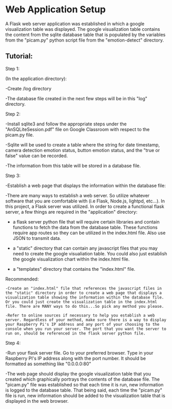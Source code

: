 # Web Application Setup

A Flask web server application was established in which a google visualization table was displayed. The google
visualization table contains the content from the sqlite database table that is populated by the variables from 
the "picam.py" python script file from the "emotion-detect" directory.

## Tutorial:

Step 1:

(In the application directory):

-Create /log directory

-The database file created in the next few steps will be in this "log" directory.  


Step 2:

-Install sqlite3 and follow the appropriate steps under the "AnSQLiteSession.pdf" file on Google Classroom with respect to the picam.py file. 

-Sqlite will be used to create a table where the string for date timestamp, camera detection emotion status, button emotion status, and the "true or false" value can be recorded.

-The information from this table will be stored in a database file.    


Step 3:

-Establish a web page that displays the information within the database file:

-There are many ways to establish a web server. So utilize whatever software that you are comfortable with (i.e Flask, Node.js, lightpd, etc...). In this project, a Flask server was utilized. In order to create a functional flask server, a few things are required in the 
"application" directory:
  - a flask server python file that will require certain libraries and contain functions to fetch the data from the database table. These functions require app routes so they can be utilized in the index.html file. Also use JSON to transmit data. 
  
  - a "static" directory that can contain any javascript files that you may need to create the google visualiation table. You could also just establish the google visualization chart within the index.html file. 
  
  - a "templates" directory that contains the "index.html" file. 


Recommended:

	-Create an "index.html" file that references the javascript files in the "static" directory in order to create a web page that displays a visualization table showing the information within the database file. Or you could just create the visualization table in the index.html file. There are MANY ways to do this...So pick any method you please. 

	-Refer to online sources if necessary to help you establish a web server. Regardless of your method, make sure there is a way to display your Raspberry Pi's IP address and any port of your choosing to the console when you run your server. The port that you want the server to run on, should be referenced in the flask server python file. 
  
Step 4: 
  
-Run your flask server file. Go to your preferred browser. Type in your Raspberry PI's IP address along with the port number. It should be formatted as something like "0.0.0.0:80" 
 
-The web page should display the google visualization table that you created which graphically portrays the contents of the database file. The "picam.py" file was established so that each time it is run, new information is logged to the database table. That being said, each time the "picam.py" file is run, new information should be added to the visualization table that is displayed in the web browser.  
